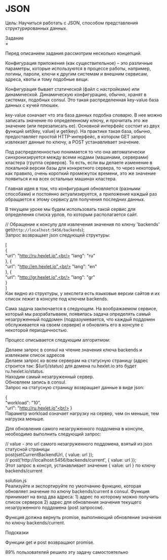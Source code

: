 # JSON

Цель: Научиться работать с JSON, способом представления структурированных данных.


Задание<br/>
×<br/>

Перед описанием задания рассмотрим несколько концепций.

Конфигурация приложения (как существительное) – это различные параметры, которые используются в процессе работы, например, логины, пароли, ключи к другим системам и внешним сервисам, адреса, квоты и тому подобные вещи.

Конфигурация бывает статической (файл с настройками) или динамической. Динамическую конфигурацию, обычно, хранят в системах, подобных consul. Это такая распределенная key-value база данных с кучей плюшек.

key-value означает что эта база данных подобна словарю. В нее можно записать значение по определенному ключу, и прочитать это же значение (или перезаписать ее). Основной интерфейс состоит из двух функций set(key, value) и get(key). На практике такая база, обычно, предоставляет простой HTTP-интерфейс, в котором GET запрос извлекает данные по ключу, а POST устанавливает значение.

Под распределенностью понимается то что она автоматически синхронизируется между всеми нодами (машинами, серверами) кластера (группа серверов). То есть, если вы делаете изменение в локальной версии базы для конкретного сервера, то через некоторый, как правило, очень короткий промежуток времени, это же значение появиться и на всех остальных машинах кластера.

Главная идея в том, что конфигурация обновляется (разными способами) и постоянно актуализируется, а приложение каждый раз обращается к этому сервису для получения последних данных.

В текущем уроке мы будем использовать такой сервис для определения списка урлов, по которым располагается сайт.

// Обращение к консулу для извлечения значения по ключу 'backends'<br/>
get(`http://localhost:5456/backends`);<br/>
Запрос возвращает json следующей структуры:

[<br/>
  {<br/>
    "url": "http://ru.hexlet.io",<br/>
    "lang": "ru"<br/>
  }, {<br/>
    "url": "http://en.hexlet.io",<br/>
    "lang": "en"<br/>
  }, {<br/>
    "url": "http://gr.hexlet.io",<br/>
    "lang": "gr"<br/>
  }<br/>
]<br/>
Как видно из структуры, у хекслета есть языковые версии сайтов и их список лежит в консуле под ключем backends.

Сама задача заключается в следующем. На воображаемом сервисе, который мы разрабатываем, появилась задача определять самый незагруженный поддомен (подразумевается, что каждый поддомен обслуживается на своем сервере) и обновлять его в консуле с некоторой периодичностью.

Процесс описывается следующим алгоритмом:

Делаем запрос в consul на чтение значения ключа backends и извлекаем список адресов<br/>
Делаем запрос ко всем серверам на статусную страницу (адрес строится так: ${url}/status) для домена ru.hexlet.io это будет ru.hexlet.io/status.<br/>
Находим самый незагруженный сервер.<br/>
Обновляем запись в consul.<br/>
Запрос на статусную страницу возвращает данные в виде json:

{<br/>
  "workload": "10",<br/>
  "url": "http://ru.hexlet.io"<br/>
}<br/>
Параметр workload означает нагрузку на сервер, чем он меньше, тем нагрузка меньше.

Для обновления самого незагруженного поддомена в консуле, необходимо выполнить следующий запрос:

// value - это url самого незагруженного поддомена, взятый из json статусной страницы<br/>
post(setCurrentBackendUrl, { value: url });<br/>
// post('http://localhost:5456/backends/current', { value: url });<br/>
Этот запрос в консул, устанавливает значение { value: url } по ключу backends/current

solution.js<br/>
Реализуйте и экспортируйте по умолчанию функцию, которая обновляет значение по ключу backends/current в consul. Функция принимает на вход два адреса: 1) адрес по которому можно получить список серверов 2) адрес для обновления значения текущего незагруженного поддомена (post запросом).

Функция должна вернуть promise, выполняющий обновление значения по ключу backends/current.

Подсказки

Функции get и post возвращают promise.

89% пользователей решило эту задачу самостоятельно